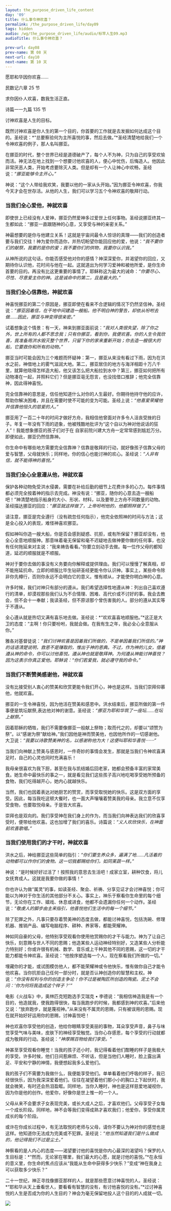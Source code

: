 ```yaml
---
layout: the_purpose_driven_life_content
day: '09'
title: 什么事令神欢喜？
permalink: /the_purpose_driven_life/day09
tags: hidden
audio: /wg/the_purpose_driven_life/audio/标竿人生09.mp3
audioTitle: 什么事令神欢喜？

prev-url: day08
prev-name: 第 08 天
next-url: day10
next-name: 第 10 天 
---
```


<div class="center script">
<p>愿耶和华因你欢喜……</p>
<p class="sp-verse">民数记六章 25 节</p>
</div>
<div class="center script">
<p>求你因仆人欢喜，数我生活正直。</p>
<p class="sp-verse">诗篇一一九篇 135 节</p>
</div>
<p class="first">讨神欢喜是人生的目标。</p>

既然讨神欢喜是你人生的第一个目的，你首要的工作就是去发掘如何达成这个目的。圣经说：*“总要察验何为主所喜悦的事，然后去做。”*圣经清楚地给我们一个令神欢喜的例子，那人名叫挪亚。

在挪亚的时代，整个世界已经是道德破产了，每个人不为神，只为自己的享受欢愉而活。神无法在地上找到一个想要讨他欢喜的人，便心中忧伤，后悔造人。他因此非常厌恶人类，开始考虑要除灭人类。但是却有一个人让神心中欢畅，圣经说：*“挪亚能够令主开心。”*

神说：“这个人带给我欢笑，我要以他的一家从头开始。”因为挪亚令神欢喜，你我今天才会在世存活。从他的人生，我们可以学习五个令神欢喜的敬拜行动。

### 当我们全心爱他，神就欢喜

即使世上已经没有人爱神，挪亚仍然爱神多过爱世上任何事物。圣经说挪亚终其一生都如此：“挪亚一直跟随神的心意，又享受与神的亲密关系。”

神最想要的是你与他建立关系！这就是宇宙间最令人惊讶的真理——我们的创造者要与我们交往！神为爱你而造你，并热切盼望你能回应他的爱，他说：*“我不要你们的献祭，我要的是你的爱；我不要你们的供物，我要你认识我。”*

从神所说的这句话，你能否感受他对你的感情？神深深爱你，并渴望你的回应，又期待你认识他，花时间与他在一起。这就道出为何学习爱神和被他所爱，是你生命首要的目的。再没有比这更重要的事情了。耶稣称这为最大的诫命：*“你要尽心、尽性、尽意爱主你的神。这是诚命中的第二，且是最大的。”*

### 当我们全心信靠他，神就欢喜

神喜悦挪亚的第二个原因是，挪亚即使在看来不合逻辑的情况下仍然坚信神。圣经说：*“挪亚因着信，在干地中间建造一艘船。他不明白神的警告，却依从吩咐去做……因此，挪亚与神变得很亲密。”*

试着想象这个情景：有一天，神来到挪亚面前说：*“我对人类很失望，除了你之外，世上所有的人都不思念我；只有你挪亚，看到你，我便欢喜。你的人生令我欣喜，我准备用洪水毁灭整个世界，只留下你的家来重新开始；你去造一艘很大的船，它要救你和所有的动物。”*

挪亚当时可能会因为三个难题而怀疑神：第一，挪亚从来没有看过下雨，因为在洪水之前，神借地上的雾气滋润大地。第二，挪亚居住的地方与海洋相距十万八千里，就算他晓得怎样造大船，他又该怎么把大船拉到水中？第三，挪亚如何把所有动物凑在一起，并照料它们？但是挪亚亳无怨言，也没找借口推辞；他完全信靠神，因此得神喜悦。

完全信靠神的意思是，信任他知道什么对你的人生最好。你期待他持守他的应许，帮助你解决困难，并且在需要时使不可能的变为可能。圣经上说：*“他喜爱荣耀他并信靠他恒久的慈爱的人。”*

挪亚用了一百二十年的时间才做好方舟，我相信他曾面对许多令人沮丧受挫的日子。年复一年没有下雨的迹象，他被残酷地批评为“这个自以为神对他说话的狂人”！我能想象挪亚的孩子们对于在
自家前院兴建大方舟一定常常感到尴尬万分。即便如此，挪亚仍然信靠神。

你生命中有哪些地方需要完全信靠神？信靠是敬拜的行动，就好像孩子信靠父母的爱与智慧，父母就快乐；同样地，你的信心也能讨神的欢心。圣经说：*“人非有信，就不能得神的喜悦。”*

### 当我们全心全意遵从他，神就欢喜

保护各种动物免受洪水侵袭，需要在补给后勤的细节上花费许多的心力。每件事情都必须完全按着神的指示去完成。神没有说：“挪亚，随你的心意去造一艘船吧！”神清楚地指示船身的大小、形状、材料，以及要带上方舟不同数量的动物。圣经描达挪亚的回应：*“挪亚就这样做了，上帝吩咐他的，他都照样做了。”*

请注意，挪亚是完全遵行（没有疏忽任何指示），他完全依照神的时间与方法；这是全心投入的表现，难怪神喜欢挪亚。

假如神叫你造一艘大船，你是否会感到疑惑、抗拒，或有所保留？挪亚却没有，他全心全意地顺服神。那意味着毫无保留和毫不迟疑地去做神要你做的任何事，也没有任何拖延来对主说：“我来祷告看看。”你要立刻动手去做。每一位作父母的都知道，延迟的顺服就是不顺服。

神对于要你去做的事没有义务要向你解释或提供理由。我们可以慢慢了解真相，却不能拖延抗命。立即的顺服比毕生钻研圣经更能令你认识神。事实上，某些命令除非你先樽行，否则你永远不会明白它的意义。惟有顺从，才能使你明白神的心意。

许多时候，我们对神只有部分的遵从。我们希望选择性地遵从神：列出自己喜欢遵行的清单，却漠视那些我们认为不合情理、困难、高代价或不讨好的事。我会去教会，但不会十一奉献；我读圣经，但不原谅那个曾伤害我的人。部分的遵从其实等于不遵从。

全心遵从就是热切又满有喜乐地去做。圣经说：*“欢欢喜喜地顺服他。”*这正是大卫的态度：“主啊！你只要吩咐，我就会做。在我有生之年，我必全心全意服从你。”

雅各对基督徒说：*“我们讨神欢喜是因着我们所做的，不是单因着我们所信的。”*神的话语清楚说明，救恩不是赚取的，惟出于神的恩典。不过，作为神的儿女，借着遵从神的命令，你可以讨他喜悦。遵从神也就是敬拜神。为何遵从神能讨神喜悦？因为这表示你真正爱他。耶稣说：*“你们若爱我，就必遵守我的命令。”*

### 当我们不断赞美感谢他，神就欢喜

没有比接受别人衷心的赞美和欣赏更能令我们开心，神也是这样。当我们崇拜仰慕他，他就欢喜。

挪亚的一生令神喜悦，因为他活在赞美和感恩中。洪水结束后，挪亚所做的第一件事便是筑坛献祭,表达他对神的谢意。圣经说：*“挪亚为耶和华筑了一座坛……在坛上献祭。”*

因着耶稣的牺牲，我们不需要像挪亚一般献上祭物；取而代之的，却要以“颂赞为祭”。以“感谢为祭”献给神。”我们因他是神而赞美他，也因他所作的一切感谢他。大卫说：*“我要以诗歌赞美神的名，以感谢称他为大！这便叫耶和华喜悦⋯⋯”*

当我们向神献上赞美与感恩时，一件奇妙的事情会发生，那就是当我们令神欢喜满足时，自己的心灵也同时充满喜乐！

我母亲很喜欢为我下厨，甚至在我与凯结婚后回老家，她都会预备丰富的家常美食。她生命中最快乐的事之一，就是看见我们这些孩子高兴地吃喝享受她所预备的食物，我们吃得越开心，她内心就越快乐。

当然，我们也因着表达对她厨艺的赞赏，而享受取悦她的快乐。这是双方面的享受。因此，每当我吃这顿大餐时，也一面大声嚷嚷着赞美我的母亲。我立意不仅享受食物，也要取悦母亲。于是皆大欢喜。

崇拜也是双向的。我们享受神在我们身上的作为，而当我们向神表达我们的欣喜享受时，便带给他欢喜。这也加增了我们的喜乐。诗篇说：*“义人欢欣快乐，在神面前欢喜歌唱。”*

### 当我们使用我们的才干时，神就欢喜

洪水之后，神给挪亚这些简单的指引：*“你们要生养众多，遍满了地……凡活着的动物都可以作你们的食物。这一切我都赐给你们，如同莱蔬一样。”*

神说：“是时候好好过活了！按照我的意思去生活吧！成家立室，耕种饮食，将儿女抚育成人。这就是我要你做的事情！”

你也许认为做“属灵”的事，如读圣经、聚会、祈祷、分享见证才会讨神喜悦；你可能以为神对于你生活的其他部分不关心。事实上，神乐于察看你生命里的每个细节，无论你在工作、嬉戏、休息或进食，他都不会遗漏你任何一个动作。圣经说：*“敬虔人的脚步由主来指引，他喜悦他们生活中的每一个细节。”*

除了犯罪之外，凡事只要存着赞美神的态度去做，都能讨神喜悦，包括洗碗、修理机器、推销产品、编写电脑程序、耕种、养家等，都能荣耀神。

神如同自豪的父母，他特别享受观看你使用他赏赐你的才干与能力。神为了让自己快乐，刻意赐与世人不同的恩赐；他造某些人运动神经特别好，又造某些人分析能力特别好；你或许很有机械、数学、音乐或上千种其他不同的恩赐，这一切的才干能力都能令神欢喜。圣经说：“他按序塑造每一个人，现在察看我们所做的一切。”

埋藏你的才能，或试图模仿他人，都不能荣耀神或令他快乐，惟有做你自己才能令他欢喜。当你抗拒自己任何一部分时，就是否认神创造你的智慧和主权。神说：*“你没有权利与你的创造主争论！你不过是被陶匠所创造的陶瓷。泥土不会问：‘你为何将我造成这个样子？’”*

电影《火战车》中，奥林匹克短跑选手艾瑞克 • 李德说：“我相信神造我是有一个目的，他造就我，使我跑得很快，每当我跑步的时候，我都感到神的欢喜。”后来他又说：“放弃跑步，就是蔑视神。”从来没有不属灵的恩赐，只有被误用的恩赐。现在就开始好好运用你的恩赐，讨神喜悦吧！

神也欢喜你享受他的创造，他给你眼睛享受美丽的事物，耳朵享受声音，鼻子与味觉享受气味与美味，皮肤下的神经享受触觉。当你心存感恩，每个享受的行动就都成为敬拜的行动。圣经说：*“神厚赐百物给我们享受。"*

神甚至享受观看你睡觉！当我的孩子还小时，我记得看着他们酣睡的样子是我极大的享受。许多时候，他们日间惹麻烦、不听话，但是当他们人睡时，脸上露出满足、平安和宁静的神情，我便想起我多么爱他们。

我的孩子们不需要为我做什么，我便能享受他们。单单看着他们呼吸的样子，我已经很快乐，因为我深深爱着他们。往往在凝望着他们那小小的胸口上下起伏时，我就会微笑，有时还会热泪盈眶。同样地，当你入睡时，神也是这样慈爱地凝视你，因为你是他的创作。他爱你，好像你是世上惟一的一个人。

父母从来不会要求子女表现完美，或长大成人之后，才喜欢他们。父母享受子女每一个成长阶段。同样地，神不会等我们变得成熟才喜欢我们；他爱你，享受你属灵成长的每个阶段。

或许在你成长过程中，有无法取悦的老师与父母，请你不要认为神对你的感觉也是这样。他知道你无法成为完美或不犯罪。圣经说：*“他当然知道我们是什么做成的，他记得我们不过是尘土。”*

神察看的是人内心的态度——渴望要讨他的喜悦是你内心最深的渴望吗？保罗的人生目标是：*“然而，无论家在哪里，我们最大的心愿，就是讨他的喜悦。”*在永恒的意义里，你生命的焦点应该从“我能从生命中获得多少快乐？”变成“神在我身上可以获取多少快乐？”

二十一世纪，神正寻找像挪亚那样的人，就是那些愿意讨神喜悦的人。圣经说：*“耶和华从天上垂看世人，要看看有智慧的没有，有讨他喜悦的没有。”*过讨神喜悦的人生是否成为你的人生目的？神会为毫无保留地投人这个目的的人成就一切。

<div class="article-img-wrapper">
  <img src="https://typora-1259024198.cos.ap-beijing.myqcloud.com/wg/the_purpose_driven_life/image/day09_card.jpg">
</div>
